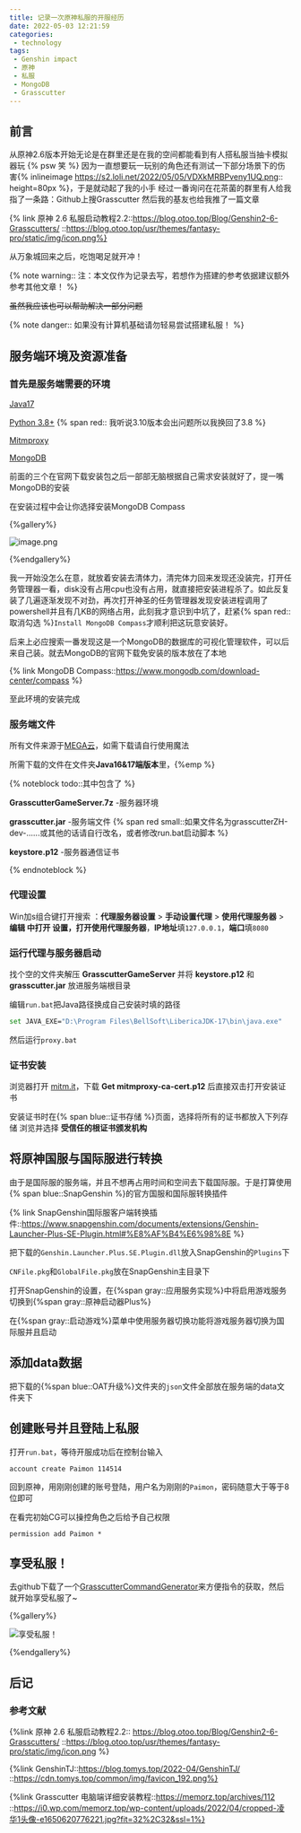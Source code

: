 ```yaml
---
title: 记录一次原神私服的开服经历
date: 2022-05-03 12:21:59
categories:
 - technology
tags: 
 - Genshin impact
 - 原神
 - 私服
 - MongoDB
 - Grasscutter
---
```


## 前言
从原神2.6版本开始无论是在群里还是在我的空间都能看到有人搭私服当抽卡模拟器玩  {% psw 笑 %}
因为一直想要玩一玩别的角色还有测试一下部分场景下的伤害{% inlineimage https://s2.loli.net/2022/05/05/VDXkMRBPveny1UQ.png:: height=80px %}，于是就动起了我的小手
经过一番询问在花茶菌的群里有人给我指了一条路：Github上搜Grasscutter
然后我的基友也给我推了一篇文章

<!--more-->

{% link 原神 2.6 私服启动教程2.2::https://blog.otoo.top/Blog/Genshin2-6-Grasscutters/ ::https://blog.otoo.top/usr/themes/fantasy-pro/static/img/icon.png%}

从万象城回来之后，吃饱喝足就开冲！

{% note warning:: 注：本文仅作为记录去写，若想作为搭建的参考依据建议额外参考其他文章！ %}  

~~虽然我应该也可以帮助解决一部分问题~~

{% note danger:: 如果没有计算机基础请勿轻易尝试搭建私服！ %}  

## 服务端环境及资源准备

### 首先是服务端需要的环境

[Java17](https://bell-sw.com/pages/downloads/#/java-17-lts)

[Python 3.8+](https://www.python.org/downloads/) {% span red:: 我听说3.10版本会出问题所以我换回了3.8 %}

[Mitmproxy](https://mitmproxy.org/)

[MongoDB](https://www.mongodb.com/try/download/community?tck=docs_server)

前面的三个在官网下载安装包之后一部部无脑根据自己需求安装就好了，提一嘴MongoDB的安装

在安装过程中会让你选择安装MongoDB Compass

{%gallery%}

![image.png](https://s2.loli.net/2022/05/05/oqLJKcx1OUP3Czf.png)

{%endgallery%}

我一开始没怎么在意，就放着安装去清体力，清完体力回来发现还没装完，打开任务管理器一看，disk没有占用cpu也没有占用，就直接把安装进程杀了。如此反复装了几遍逐渐发现不对劲，再次打开神圣的任务管理器发现安装进程调用了powershell并且有几KB的网络占用，此刻我才意识到中坑了，赶紧{% span red::取消勾选 %}`Install MongoDB Compass`才顺利把这玩意安装好。

后来上必应搜索一番发现这是一个MongoDB的数据库的可视化管理软件，可以后来自己装。就去MongoDB的官网下载免安装的版本放在了本地

{% link MongoDB Compass::https://www.mongodb.com/download-center/compass %}

至此环境的安装完成

### 服务端文件

所有文件来源于[MEGA云](https://mega.nz/folder/NuRjCbDY#1j37HzPhGVczgL78F6Hnsg)，如需下载请自行使用魔法

所需下载的文件在文件夹**Java16&17端版本**里，{%emp %}

{% noteblock todo::其中包含了 %}

**GrasscutterGameServer.7z** -服务器环境

**grasscutter.jar** -服务端文件   {% span red small::如果文件名为grasscutterZH-dev-......或其他的话请自行改名，或者修改run.bat启动脚本 %}

**keystore.p12** -服务器通信证书 

{% endnoteblock %}

### 代理设置

Win加s组合键打开搜索 ：**代理服务器设置** > **手动设置代理** > **使用代理服务器** > **编辑 **中打开 **设置**，打开**使用代理服务器**，**IP地址**填`127.0.0.1`，**端口**填`8080`

### 运行代理与服务器启动

找个空的文件夹解压 **GrasscutterGameServer** 并将 **keystore.p12** 和 **grasscutter.jar** 放进服务端根目录

编辑`run.bat`把Java路径换成自己安装时填的路径

```bash
set JAVA_EXE="D:\Program Files\BellSoft\LibericaJDK-17\bin\java.exe"
```

然后运行`proxy.bat`

### 证书安装

浏览器打开 [mitm.it](http://mitm.it/)，下载 **Get mitmproxy-ca-cert.p12** 后直接双击打开安装证书

安装证书时在{% span blue::证书存储 %}页面，选择将所有的证书都放入下列存储 浏览并选择 **受信任的根证书颁发机构**

## 将原神国服与国际服进行转换

由于是国际服的服务端，并且不想再占用时间和空间去下载国际服。于是打算使用{% span blue::SnapGenshin %}的官方国服和国际服转换插件

{% link SnapGenshin国际服客户端转换插件::https://www.snapgenshin.com/documents/extensions/Genshin-Launcher-Plus-SE-Plugin.html#%E8%AF%B4%E6%98%8E %}

把下载的`Genshin.Launcher.Plus.SE.Plugin.dll`放入SnapGenshin的`Plugins`下

`CNFile.pkg`和`GlobalFile.pkg`放在SnapGenshin主目录下

打开SnapGenshin的设置，在{%span gray::应用服务实现%}中将启用游戏服务切换到{%span gray::原神启动器Plus%}

在{%span gray::启动游戏%}菜单中使用服务器切换功能将游戏服务器切换为国际服并且启动

## 添加data数据

把下载的{%span blue::OAT升级%}文件夹的`json`文件全部放在服务端的data文件夹下

## 创建账号并且登陆上私服

打开`run.bat`，等待开服成功后在控制台输入

```shell
account create Paimon 114514
```

回到原神，用刚刚创建的账号登陆，用户名为刚刚的`Paimon`，密码随意大于等于8位即可

在看完初始CG可以操控角色之后给予自己权限

```shell
permission add Paimon *
```

## 享受私服！

去github下载了一个[GrasscutterCommandGenerator](https://github.com/jie65535/GrasscutterCommandGenerator)来方便指令的获取，然后就开始享受私服了~

{%gallery%}

![享受私服！](https://s2.loli.net/2022/05/05/rbZJUioSuPQq1M6.jpg)

{%endgallery%}

## 后记

### 参考文献

{%link 原神 2.6 私服启动教程2.2:: https://blog.otoo.top/Blog/Genshin2-6-Grasscutters/ ::https://blog.otoo.top/usr/themes/fantasy-pro/static/img/icon.png %}

{%link GenshinTJ::https://blog.tomys.top/2022-04/GenshinTJ/ ::https://cdn.tomys.top/common/img/favicon_192.png%}

{%link Grasscutter 电脑端详细安装教程::https://memorz.top/archives/112 ::https://i0.wp.com/memorz.top/wp-content/uploads/2022/04/cropped-凌华1头像-e1650620776221.jpg?fit=32%2C32&ssl=1%}
